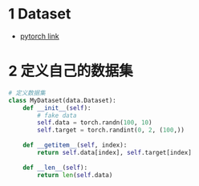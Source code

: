 # 1 Dataset
- [pytorch link](https://github.com/pytorch/pytorch/blob/main/torch/utils/data/dataset.py)

# 2 定义自己的数据集
```python
# 定义数据集
class MyDataset(data.Dataset):
    def __init__(self):
        # fake data
        self.data = torch.randn(100, 10)
        self.target = torch.randint(0, 2, (100,))
        
    def __getitem__(self, index):
        return self.data[index], self.target[index]
    
    def __len__(self):
        return len(self.data)
```

# 